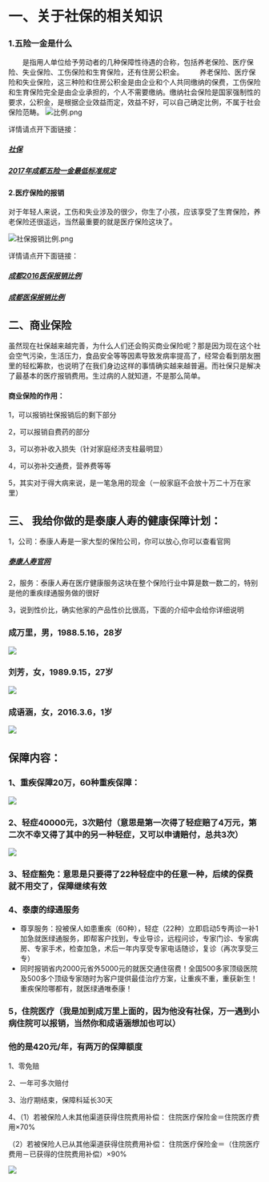 # 一、关于社保的相关知识
### 1.五险一金是什么

　　是指用人单位给予劳动者的几种保障性待遇的合称，包括养老保险、医疗保险、失业保险、工伤保险和生育保险，还有住房公积金。
　　养老保险、医疗保险和失业保险，这三种险和住房公积金是由企业和个人共同缴纳的保费，工伤保险和生育保险完全是由企业承担的，个人不需要缴纳。缴纳社会保险是国家强制性的要求，公积金，是根据企业效益而定，效益不好，可以自己确定比例，不属于社会保险范畴。
![比例.png](http://upload-images.jianshu.io/upload_images/4626319-2e4392fd75d5d865.png?imageMogr2/auto-orient/strip%7CimageView2/2/w/1240)

详情请点开下面链接：
##### [社保](http://baike.baidu.com/item/%E7%A4%BE%E4%BC%9A%E4%BF%9D%E9%99%A9/73529?fromtitle=%E7%A4%BE%E4%BF%9D&fromid=558563&type=syn)
##### [2017年成都五险一金最低标准规定](http://kaoshi.yjbys.com/gongwuyuan/shizhengshenlun/shishizhengye/481443.html)
#### 2.医疗保险的报销
对于年轻人来说，工伤和失业涉及的很少，你生了小孩，应该享受了生育保险，养老保险还很遥远，当然最重要的就是医疗保险这块了。

![社保报销比例.png](http://upload-images.jianshu.io/upload_images/4626319-f5f02cfcab9b9450.png?imageMogr2/auto-orient/strip%7CimageView2/2/w/1240)

详情请点开下面链接：
##### [成都2016医保报销比例](http://www.pincai.com/group/680605.htm)
##### [成都医保报销比例](http://chengdu.chashebao.com/yiliao/12608.html)
## 二、商业保险
 虽然现在社保越来越完善，为什么人们还会购买商业保险呢？那是因为现在这个社会空气污染，生活压力，食品安全等等因素导致发病率提高了，经常会看到朋友圈里的轻松筹款，也说明了在我们身边这样的事情确实越来越普遍。而社保只是解决了最基本的医疗报销费用。生过病的人就知道，不是那么简单。
#### 商业保险的作用：
1，可以报销社保报销后的剩下部分

2，可以报销自费药的部分

3，可以弥补收入损失（针对家庭经济支柱最明显）

4，可以弥补交通费，营养费等等

5，其实对于得大病来说，是一笔急用的现金（一般家庭不会放十万二十万在家里）

## 三、 我给你做的是泰康人寿的健康保障计划：
1，公司：泰康人寿是一家大型的保险公司，你可以放心,你可以查看官网
##### [泰康人寿官网](http://www.taikang.com/)
2，服务：泰康人寿在医疗健康服务这块在整个保险行业中算是数一数二的，特别是他的重疾绿通服务做的很好

3，说到性价比，确实他家的产品性价比很高，下面的介绍中会给你详细说明

###  成万里，男，1988.5.16，28岁
![](http://upload-images.jianshu.io/upload_images/4626319-7427863c02862083.png?imageMogr2/auto-orient/strip%7CimageView2/2/w/1240)

###  刘芳，女，1989.9.15，27岁
![](http://upload-images.jianshu.io/upload_images/4626319-c32b8b7d0b1a6bd9.png?imageMogr2/auto-orient/strip%7CimageView2/2/w/1240)

###  成语涵，女，2016.3.6，1岁
![](http://upload-images.jianshu.io/upload_images/4626319-9d42990198041307.png?imageMogr2/auto-orient/strip%7CimageView2/2/w/1240)
 
## 保障内容：
### 1、重疾保障20万，60种重疾保障：

![](http://upload-images.jianshu.io/upload_images/4626319-dbcbd65d2292d469.png?imageMogr2/auto-orient/strip%7CimageView2/2/w/1240)

### 2、轻症40000元，3次赔付（意思是第一次得了轻症赔了4万元，第二次不幸又得了其中的另一种轻症，又可以申请赔付，总共3次）

![](http://upload-images.jianshu.io/upload_images/4626319-9c6941a07f7cf645.png?imageMogr2/auto-orient/strip%7CimageView2/2/w/1240)

### 3、轻症豁免：意思是只要得了22种轻症中的任意一种，后续的保费就不用交了，保障继续有效

### 4、泰康的绿通服务
- 尊享服务：投被保人如患重疾（60种），轻症（22种）立即启动5专两诊一补1加急就医绿通服务，即帮客户找到，专业导诊，远程问诊，专家门诊、专家病房、专家手术，检查加急，术后一年内享受专家电话随诊，复诊（再次享受三专）
- 同时报销省内2000元省外5000元的就医交通住宿费！全国500多家顶级医院及500多个顶级专家随时为客户提供最佳治疗方案，让重疾不重，重获新生！重疾保险哪都有，就医绿通唯泰康！
### 5，住院医疗（我是加到成万里上面的，因为他没有社保，万一遇到小病住院可以报销，当然你和成语涵想加也可以）
### 他的是420元/年，有两万的保障额度
1、零免赔

2、一年可多次赔付

3、治疗期结束，保障科延长30天

4、（1）若被保险人未其他渠道获得住院费用补偿：
住院医疗保险金＝住院医疗费用×70%

（2）若被保险人已从其他渠道获得住院费用补偿：
住院医疗保险金＝（住院医疗费用－已获得的住院费用补偿）×90%

![](http://upload-images.jianshu.io/upload_images/4626319-70e36dd647812e4d.png?imageMogr2/auto-orient/strip%7CimageView2/2/w/1240)

